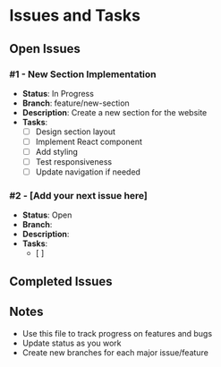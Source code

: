 # Issues and Tasks

## Open Issues

### #1 - New Section Implementation
- **Status**: In Progress
- **Branch**: feature/new-section
- **Description**: Create a new section for the website
- **Tasks**:
  - [ ] Design section layout
  - [ ] Implement React component
  - [ ] Add styling
  - [ ] Test responsiveness
  - [ ] Update navigation if needed

### #2 - [Add your next issue here]
- **Status**: Open
- **Branch**: 
- **Description**: 
- **Tasks**:
  - [ ] 

## Completed Issues

<!-- Move completed issues here -->

## Notes
- Use this file to track progress on features and bugs
- Update status as you work
- Create new branches for each major issue/feature

